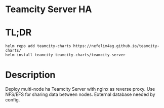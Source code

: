 # Teamcity Server HA

# TL;DR
```
helm repo add teamcity-charts https://nefelim4ag.github.io/teamcity-charts/
helm install teamcity teamcity-charts/teamcity-server
```

# Description

Deploy multi-node ha Teamcity Server with nginx as reverse proxy. Use NFS/EFS for sharing data between nodes.
External database needed by config.
